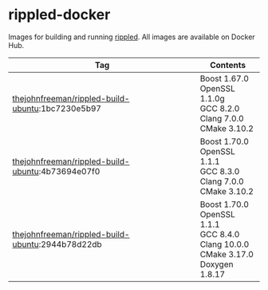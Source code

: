 # rippled-docker

Images for building and running [rippled](https://github.com/ripple/rippled).
All images are available on Docker Hub.

| Tag | Contents |
| --- | -------- |
| [thejohnfreeman/rippled-build-ubuntu](https://cloud.docker.com/repository/docker/thejohnfreeman/rippled-build-ubuntu):1bc7230e5b97 | Boost 1.67.0 <br /> OpenSSL 1.1.0g <br /> GCC 8.2.0 <br /> Clang 7.0.0 <br /> CMake 3.10.2
| [thejohnfreeman/rippled-build-ubuntu](https://cloud.docker.com/repository/docker/thejohnfreeman/rippled-build-ubuntu):4b73694e07f0 | Boost 1.70.0 <br /> OpenSSL 1.1.1 <br /> GCC 8.3.0 <br /> Clang 7.0.0 <br /> CMake 3.10.2
| [thejohnfreeman/rippled-build-ubuntu](https://cloud.docker.com/repository/docker/thejohnfreeman/rippled-build-ubuntu):2944b78d22db | Boost 1.70.0 <br /> OpenSSL 1.1.1 <br /> GCC 8.4.0 <br /> Clang 10.0.0 <br /> CMake 3.17.0 <br /> Doxygen 1.8.17
